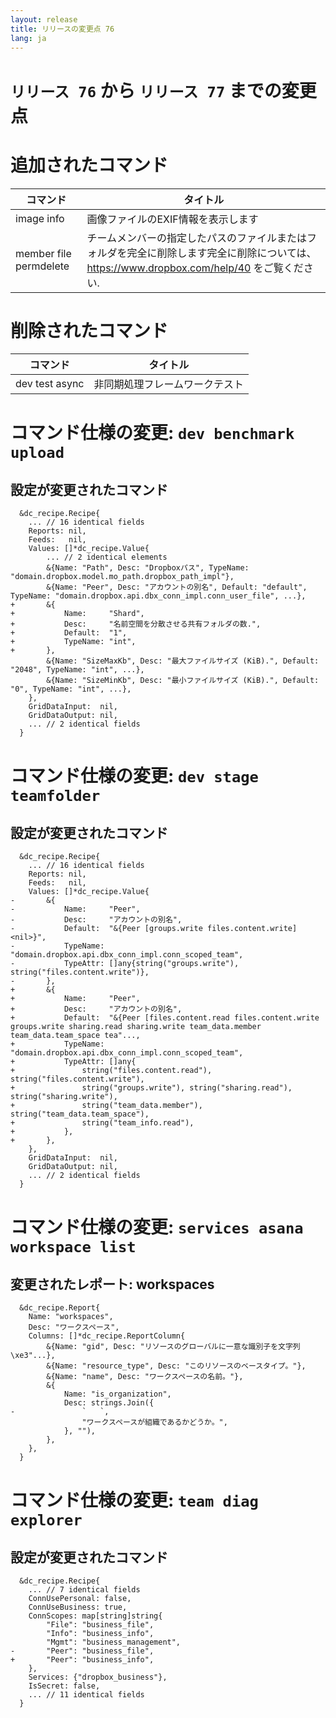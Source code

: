 ```yaml
---
layout: release
title: リリースの変更点 76
lang: ja
---
```


# `リリース 76` から `リリース 77` までの変更点

# 追加されたコマンド


| コマンド               | タイトル                                                                                                                                    |
|------------------------|---------------------------------------------------------------------------------------------------------------------------------------------|
| image info             | 画像ファイルのEXIF情報を表示します                                                                                                          |
| member file permdelete | チームメンバーの指定したパスのファイルまたはフォルダを完全に削除します完全に削除については、https://www.dropbox.com/help/40 をご覧ください. |



# 削除されたコマンド


| コマンド       | タイトル                       |
|----------------|--------------------------------|
| dev test async | 非同期処理フレームワークテスト |



# コマンド仕様の変更: `dev benchmark upload`



## 設定が変更されたコマンド


```
  &dc_recipe.Recipe{
  	... // 16 identical fields
  	Reports: nil,
  	Feeds:   nil,
  	Values: []*dc_recipe.Value{
  		... // 2 identical elements
  		&{Name: "Path", Desc: "Dropboxパス", TypeName: "domain.dropbox.model.mo_path.dropbox_path_impl"},
  		&{Name: "Peer", Desc: "アカウントの別名", Default: "default", TypeName: "domain.dropbox.api.dbx_conn_impl.conn_user_file", ...},
+ 		&{
+ 			Name:     "Shard",
+ 			Desc:     "名前空間を分散させる共有フォルダの数.",
+ 			Default:  "1",
+ 			TypeName: "int",
+ 		},
  		&{Name: "SizeMaxKb", Desc: "最大ファイルサイズ (KiB).", Default: "2048", TypeName: "int", ...},
  		&{Name: "SizeMinKb", Desc: "最小ファイルサイズ (KiB).", Default: "0", TypeName: "int", ...},
  	},
  	GridDataInput:  nil,
  	GridDataOutput: nil,
  	... // 2 identical fields
  }
```
# コマンド仕様の変更: `dev stage teamfolder`



## 設定が変更されたコマンド


```
  &dc_recipe.Recipe{
  	... // 16 identical fields
  	Reports: nil,
  	Feeds:   nil,
  	Values: []*dc_recipe.Value{
- 		&{
- 			Name:     "Peer",
- 			Desc:     "アカウントの別名",
- 			Default:  "&{Peer [groups.write files.content.write] <nil>}",
- 			TypeName: "domain.dropbox.api.dbx_conn_impl.conn_scoped_team",
- 			TypeAttr: []any{string("groups.write"), string("files.content.write")},
- 		},
+ 		&{
+ 			Name:     "Peer",
+ 			Desc:     "アカウントの別名",
+ 			Default:  "&{Peer [files.content.read files.content.write groups.write sharing.read sharing.write team_data.member team_data.team_space tea"...,
+ 			TypeName: "domain.dropbox.api.dbx_conn_impl.conn_scoped_team",
+ 			TypeAttr: []any{
+ 				string("files.content.read"), string("files.content.write"),
+ 				string("groups.write"), string("sharing.read"), string("sharing.write"),
+ 				string("team_data.member"), string("team_data.team_space"),
+ 				string("team_info.read"),
+ 			},
+ 		},
  	},
  	GridDataInput:  nil,
  	GridDataOutput: nil,
  	... // 2 identical fields
  }
```
# コマンド仕様の変更: `services asana workspace list`



## 変更されたレポート: workspaces

```
  &dc_recipe.Report{
  	Name: "workspaces",
  	Desc: "ワークスペース",
  	Columns: []*dc_recipe.ReportColumn{
  		&{Name: "gid", Desc: "リソースのグローバルに一意な識別子を文字列\xe3"...},
  		&{Name: "resource_type", Desc: "このリソースのベースタイプ。"},
  		&{Name: "name", Desc: "ワークスペースの名前。"},
  		&{
  			Name: "is_organization",
  			Desc: strings.Join({
- 				`	`,
  				"ワークスペースが組織であるかどうか。",
  			}, ""),
  		},
  	},
  }
```
# コマンド仕様の変更: `team diag explorer`



## 設定が変更されたコマンド


```
  &dc_recipe.Recipe{
  	... // 7 identical fields
  	ConnUsePersonal: false,
  	ConnUseBusiness: true,
  	ConnScopes: map[string]string{
  		"File": "business_file",
  		"Info": "business_info",
  		"Mgmt": "business_management",
- 		"Peer": "business_file",
+ 		"Peer": "business_info",
  	},
  	Services: {"dropbox_business"},
  	IsSecret: false,
  	... // 11 identical fields
  }
```
